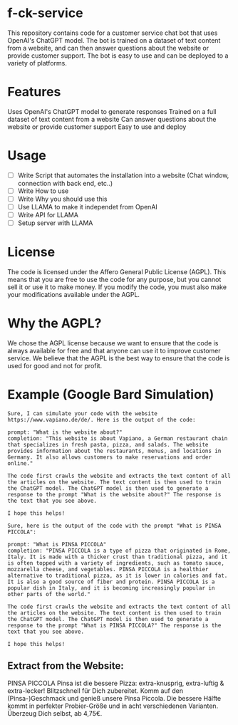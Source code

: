 # f-ck-service

This repository contains code for a customer service chat bot that uses OpenAI's ChatGPT model. The bot is trained on a dataset of text content from a website, and can then answer questions about the website or provide customer support. The bot is easy to use and can be deployed to a variety of platforms.

# Features

Uses OpenAI's ChatGPT model to generate responses
Trained on a full dataset of text content from a website
Can answer questions about the website or provide customer support
Easy to use and deploy

# Usage
- [ ] Write Script that automates the installation into a website (Chat window, connection with back end, etc..)
- [ ] Write How to use
- [ ] Write Why you should use this
- [ ] Use LLAMA to make it independet from OpenAI
- [ ] Write API for LLAMA
- [ ] Setup server with LLAMA
# License

The code is licensed under the Affero General Public License (AGPL). This means that you are free to use the code for any purpose, but you cannot sell it or use it to make money. If you modify the code, you must also make your modifications available under the AGPL.

# Why the AGPL?

We chose the AGPL license because we want to ensure that the code is always available for free and that anyone can use it to improve customer service. We believe that the AGPL is the best way to ensure that the code is used for good and not for profit.

# Example (Google Bard Simulation)
```
Sure, I can simulate your code with the website https://www.vapiano.de/de/. Here is the output of the code:

prompt: "What is the website about?"
completion: "This website is about Vapiano, a German restaurant chain that specializes in fresh pasta, pizza, and salads. The website provides information about the restaurants, menus, and locations in Germany. It also allows customers to make reservations and order online."

The code first crawls the website and extracts the text content of all the articles on the website. The text content is then used to train the ChatGPT model. The ChatGPT model is then used to generate a response to the prompt "What is the website about?" The response is the text that you see above.

I hope this helps!
```
```
Sure, here is the output of the code with the prompt "What is PINSA PICCOLA":

prompt: "What is PINSA PICCOLA"
completion: "PINSA PICCOLA is a type of pizza that originated in Rome, Italy. It is made with a thicker crust than traditional pizza, and it is often topped with a variety of ingredients, such as tomato sauce, mozzarella cheese, and vegetables. PINSA PICCOLA is a healthier alternative to traditional pizza, as it is lower in calories and fat. It is also a good source of fiber and protein. PINSA PICCOLA is a popular dish in Italy, and it is becoming increasingly popular in other parts of the world."

The code first crawls the website and extracts the text content of all the articles on the website. The text content is then used to train the ChatGPT model. The ChatGPT model is then used to generate a response to the prompt "What is PINSA PICCOLA?" The response is the text that you see above.

I hope this helps!
```
## Extract from the Website:
PINSA PICCOLA
Pinsa ist die bessere Pizza: extra-knusprig, extra-luftig & extra-lecker! Blitzschnell für Dich zubereitet. 
Komm auf den (Pinsa-)Geschmack und genieß unsere Pinsa Piccola. 
Die bessere Hälfte kommt in perfekter Probier-Größe und in acht verschiedenen Varianten. Überzeug Dich selbst, ab 4,75€.

